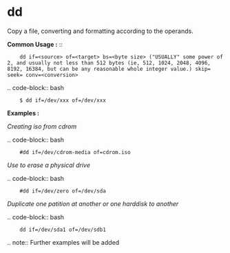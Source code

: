 # dd



Copy a file, converting and formatting according to the operands. 


**Common Usage :**  ::

		dd if=<source> of=<target> bs=<byte size> ("USUALLY" some power of 2, and usually not less than 512 bytes (ie, 512, 1024, 2048, 4096, 8192, 16384, but can be any reasonable whole integer value.) skip= seek= conv=<conversion>


.. code-block:: bash

		$ dd if=/dev/xxx of=/dev/xxx
		



**Examples :**


*Creating iso from cdrom*

.. code-block:: bash
	
		#dd if=/dev/cdrom-media of=cdrom.iso
		
*Use to erase a physical drive*

.. code-block:: bash

		#dd if=/dev/zero of=/dev/sda
		
*Duplicate one patition at another or one harddisk to another*

.. code-block:: bash
		
		dd if=/dev/sda1 of=/dev/sdb1



.. note:: Further examples will be added 